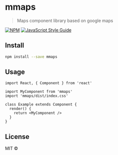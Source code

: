 # mmaps

> Maps component library based on google maps

[![NPM](https://img.shields.io/npm/v/mmaps.svg)](https://www.npmjs.com/package/mmaps) [![JavaScript Style Guide](https://img.shields.io/badge/code_style-standard-brightgreen.svg)](https://standardjs.com)

## Install

```bash
npm install --save mmaps
```

## Usage

```tsx
import React, { Component } from 'react'

import MyComponent from 'mmaps'
import 'mmaps/dist/index.css'

class Example extends Component {
  render() {
    return <MyComponent />
  }
}
```

## License

MIT © [](https://github.com/)
